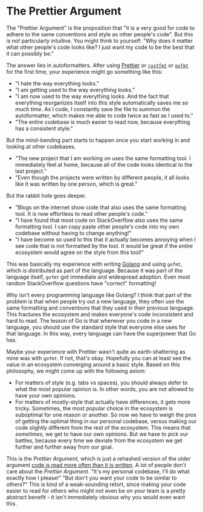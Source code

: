 # The Prettier Argument

The "Prettier Argument" is the proposition that "it is a very good for code to adhere to the same conventions and style as other people's code". But this is not particularly intuitive. You might think to yourself: "Why does it matter what other people's code looks like? I just want my code to be the best that it can possibly be."

The answer lies in autoformatters. After using [Prettier](https://prettier.io/) or [`rustfmt`](https://github.com/rust-lang/rustfmt) or [`gofmt`](https://pkg.go.dev/cmd/gofmt) for the first time, your experience might go something like this:

- "I hate the way everything looks."
- "I am getting used to the way everything looks."
- "I am now used to the way everything looks. And the fact that everything reorganizes itself into this style automatically saves me _so much time_. As I code, I constantly save the file to summon the autoformatter, which makes me able to code twice as fast as I used to."
- "The entire codebase is much easier to read now, because everything has a consistent style."

But the mind-bending part starts to happen once you start working in and looking at other codebases.

- "The new project that I am working on uses the same formatting tool. I immediately feel at home, because all of the code looks identical to the last project."
- "Even though the projects were written by different people, it all looks like it was written by one person, which is great."

But the rabbit hole goes deeper.

- "Blogs on the internet show code that also uses the same formatting tool. It is now effortless to read other people's code."
- "I have found that most code on StackOverflow also uses the same formatting tool. I can copy paste other people's code into my own codebase without having to change anything!"
- "I have become so used to this that it actually becomes annoying when I see code that is not formatted by the tool. It would be great if the _entire_ ecosystem would agree on the style from this tool!"

This was basically my experience with writing [Golang](https://go.dev/) and using `gofmt`, which is distributed as part of the language. Because it was part of the language itself, `gofmt` got immediate and widespread adoption. Even most random StackOverflow questions have "correct" formatting!

Why isn't every programming language like Golang? I think that part of the problem is that when people try out a new language, they often use the same formatting and conventions that they used in their previous language. This fractures the ecosystem and makes everyone's code inconsistent and hard to read. The lesson of Go is that whenever you code in a new language, you should use the standard style that everyone else uses for that language. In this way, every language can have the superpower that Go has.

Maybe your experience with Prettier wasn't quite as earth-shattering as mine was with `gofmt`. If not, that's okay. Hopefully you can at least see the value in an ecosystem converging around a basic style. Based on this philosophy, we might come up with the following axiom:

- For matters of style (e.g. tabs vs spaces), you should always defer to what the most popular opinion is. In other words, you are not allowed to have your own opinions.
- For matters of mostly-style that actually have differences, it gets more tricky. Sometimes, the most popular choice in the ecosystem is suboptimal for one reason or another. So now we have to weigh the pros of getting the optimal thing in our personal codebase, versus making our code slightly different from the rest of the ecosystem. This means that _sometimes_, we get to have our own opinions. But we have to pick our battles, because every time we deviate from the ecosystem we get further and further away from our goal.

This is the _Prettier Argument_, which is just a rehashed version of the older argument [code is read more often than it is written](https://skeptics.stackexchange.com/questions/48560/is-code-read-more-often-than-its-written). A lot of people don't care about the _Prettier Argument_. "It's my personal codebase, I'll do what exactly how I please!" "But don't you want your code to be similar to others?" This is kind of a weak-sounding retort, since making your code easier to read for others who might not even be on your team is a pretty abstract benefit - it isn't immediately obvious why you would even want this.
